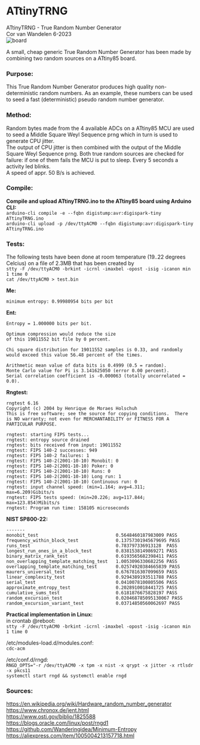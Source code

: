 # ATtinyTRNG
ATtinyTRNG - True Random Number Generator<br>
Cor van Wandelen 6-2023<br>
![board](https://user-images.githubusercontent.com/42114791/236681679-c37b7d7e-ece2-4589-a5ea-2ed1f0db1bc8.jpg)

A small, cheap generic True Random Number Generator has been made by combining two random sources on a ATtiny85 board.

### Purpose:<br>
This True Random Number Generator produces high quality non-deterministic random numbers. As an example, these numbers can be used to seed a fast (deterministic) pseudo random number generator.

### Method:<br>
Random bytes made from the 4 available ADCs on a ATtiny85 MCU are used to seed a Middle Square Weyl Sequence prng which in turn is used to generate CPU jitter.<br>
The output of CPU jitter is then combined with the output of the Middle Square Weyl Sequence prng.
Both true random sources are checked for failure: if one of them fails the MCU is put to sleep. Every 5 seconds a activity led blinks.<br>
A speed of appr. 50 B/s is achieved.

### Compile:<br>
**Compile and upload ATtinyTRNG.ino to the ATtiny85 board using Arduino CLI:**<br>
`arduino-cli compile -e --fqbn digistump:avr:digispark-tiny ATtinyTRNG.ino`<br>
`arduino-cli upload -p /dev/ttyACM0 --fqbn digistump:avr:digispark-tiny ATtinyTRNG.ino`<br>

### Tests:<br>
The following tests have been done at room temperature (19..22 degrees Celcius) on a file of 2.3MB that has been created by<br>
`stty -F /dev/ttyACM0 -brkint -icrnl -imaxbel -opost -isig -icanon min 1 time 0`<br> 
`cat /dev/ttyACM0 > test.bin`<br>

**Me:**<br>
```
minimum entropy: 0.99980954 bits per bit
```
**Ent:**<br>
```            
Entropy = 1.000000 bits per bit.

Optimum compression would reduce the size
of this 19011552 bit file by 0 percent.

Chi square distribution for 19011552 samples is 0.33, and randomly
would exceed this value 56.48 percent of the times.

Arithmetic mean value of data bits is 0.4999 (0.5 = random).
Monte Carlo value for Pi is 3.141625050 (error 0.00 percent).
Serial correlation coefficient is -0.000063 (totally uncorrelated = 0.0).
```
**Rngtest:**<br>
```
rngtest 6.16
Copyright (c) 2004 by Henrique de Moraes Holschuh
This is free software; see the source for copying conditions.  There is NO warranty; not even for MERCHANTABILITY or FITNESS FOR A PARTICULAR PURPOSE.

rngtest: starting FIPS tests...
rngtest: entropy source drained
rngtest: bits received from input: 19011552
rngtest: FIPS 140-2 successes: 949
rngtest: FIPS 140-2 failures: 1
rngtest: FIPS 140-2(2001-10-10) Monobit: 0
rngtest: FIPS 140-2(2001-10-10) Poker: 0
rngtest: FIPS 140-2(2001-10-10) Runs: 0
rngtest: FIPS 140-2(2001-10-10) Long run: 1
rngtest: FIPS 140-2(2001-10-10) Continuous run: 0
rngtest: input channel speed: (min=1.164; avg=4.311; max=6.209)Gibits/s
rngtest: FIPS tests speed: (min=20.226; avg=117.844; max=123.854)Mibits/s
rngtest: Program run time: 158105 microseconds
```
**NIST SP800-22:**<br>
```
-------
monobit_test                             0.5648460187983009 PASS
frequency_within_block_test              0.13757301945679695 PASS
runs_test                                0.783797336913128  PASS
longest_run_ones_in_a_block_test         0.8381538149869271 PASS
binary_matrix_rank_test                  0.6193565682398411 PASS
non_overlapping_template_matching_test   1.0053096330682256 PASS
overlapping_template_matching_test       0.02574920384665839 PASS
maurers_universal_test                   0.6767816307099659 PASS
linear_complexity_test                   0.9294389193511788 PASS
serial_test                              0.0410078100805506 PASS
approximate_entropy_test                 0.2028910018441725 PASS
cumulative_sums_test                     0.6181876675828197 PASS
random_excursion_test                    0.020468785095130067 PASS
random_excursion_variant_test            0.03714850560062697 PASS
```
**Practical implementation in Linux:**<br>
in crontab @reboot:<br>
`stty -F /dev/ttyACM0 -brkint -icrnl -imaxbel -opost -isig -icanon min 1 time 0`<br>

/etc/modules-load.d/modules.conf:<br> 
`cdc-acm`

/etc/conf.d/rngd:<br> `RNGD_OPTS="-r /dev/ttyACM0 -x tpm -x nist -x qrypt -x jitter -x rtlsdr -x pkcs11`<br>
`systemctl start rngd && systemctl enable rngd`

### Sources:<br>
https://en.wikipedia.org/wiki/Hardware_random_number_generator<br>
https://www.chronox.de/jent.html<br>
https://www.osti.gov/biblio/1825588<br>
https://blogs.oracle.com/linux/post/rngd1<br>
https://github.com/Wanderingidea/Minimum-Entropy<br>
https://aliexpress.com/item/1005004213157718.html
